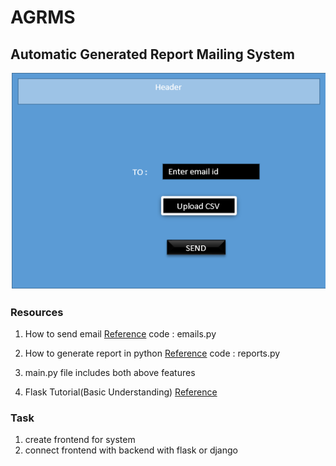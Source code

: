 # AGRMS

## Automatic Generated Report Mailing System

![Alt UI](https://github.com/imshubh17/Projects/blob/master/images/reportsenddashboard.PNG?raw=true "UI")

### Resources
1. How to send email [Reference](https://docs.python.org/3/library/email.examples.html)
    code : emails.py

2. How to generate report in python [Reference](https://www.reportlab.com/documentation/tutorial/)
    code : reports.py

3. main.py file includes both above features

4. Flask Tutorial(Basic Understanding) [Reference](https://flask.palletsprojects.com/en/1.1.x/quickstart/)

### Task 
1. create frontend for system
2. connect frontend with backend with flask or django

